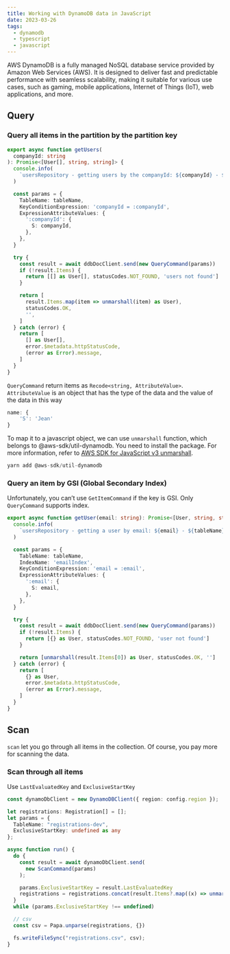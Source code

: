 ```yaml
---
title: Working with DynamoDB data in JavaScript
date: 2023-03-26
tags:
  - dynamodb
  - typescript
  - javascript
---
```


AWS DynamoDB is a fully managed NoSQL database service provided by Amazon Web Services (AWS). It is designed to deliver fast and predictable performance with seamless scalability, making it suitable for various use cases, such as gaming, mobile applications, Internet of Things (IoT), web applications, and more.


## Query


### Query all items in the partition by the partition key


```typescript
export async function getUsers(
  companyId: string
): Promise<[User[], string, string]> {
  console.info(
    `usersRepository - getting users by the companyId: ${companyId} - ${tableName}`
  )

  const params = {
    TableName: tableName,
    KeyConditionExpression: 'companyId = :companyId',
    ExpressionAttributeValues: {
      ':companyId': {
        S: companyId,
      },
    },
  }

  try {
    const result = await ddbDocClient.send(new QueryCommand(params))
    if (!result.Items) {
      return [[] as User[], statusCodes.NOT_FOUND, 'users not found']
    }

    return [
      result.Items.map(item => unmarshall(item) as User),
      statusCodes.OK,
      '',
    ]
  } catch (error) {
    return [
      [] as User[],
      error.$metadata.httpStatusCode,
      (error as Error).message,
    ]
  }
}
```


`QueryCommand` return items as `Recode<string, AttributeValue>`. `AttributeValue` is an object that has the type of the data and the value of the data in this way


```typescript
name: {
	'S': 'Jean'
}
```


To map it to a javascript object, we can use `unmarshall` function, which belongs to @aws-sdk/util-dynamodb. You need to install the package. For more information, refer to [AWS SDK for JavaScript v3 unmarshall](https://docs.aws.amazon.com/AWSJavaScriptSDK/v3/latest/functions/_aws_sdk_util_dynamodb.unmarshall.html).


```typescript
yarn add @aws-sdk/util-dynamodb
```


### Query an item by GSI (Global Secondary Index)


Unfortunately, you can’t use `GetItemCommand` if the key is GSI. Only `QueryCommand` supports index.


```typescript
export async function getUser(email: string): Promise<[User, string, string]> {
  console.info(
    `usersRepository - getting a user by email: ${email} - ${tableName}`
  )

  const params = {
    TableName: tableName,
    IndexName: 'emailIndex',
    KeyConditionExpression: 'email = :email',
    ExpressionAttributeValues: {
      ':email': {
        S: email,
      },
    },
  }

  try {
    const result = await ddbDocClient.send(new QueryCommand(params))
    if (!result.Items) {
      return [{} as User, statusCodes.NOT_FOUND, 'user not found']
    }

    return [unmarshall(result.Items[0]) as User, statusCodes.OK, '']
  } catch (error) {
    return [
      {} as User,
      error.$metadata.httpStatusCode,
      (error as Error).message,
    ]
  }
}
```


## Scan


`scan` let you go through all items in the collection. Of course, you pay more for scanning the data.


### Scan through all items


Use `LastEvaluatedKey` and `ExclusiveStartKey`


```typescript
const dynamoDbClient = new DynamoDBClient({ region: config.region });

let registrations: Registration[] = [];
let params = {
  TableName: "registrations-dev",
  ExclusiveStartKey: undefined as any
};

async function run() {
  do {
    const result = await dynamoDbClient.send(
      new ScanCommand(params)
    );

    params.ExclusiveStartKey = result.LastEvaluatedKey
    registrations = registrations.concat(result.Items?.map((x) => unmarshall(x)) as Registration[])
  }
  while (params.ExclusiveStartKey !== undefined)

  // csv
  const csv = Papa.unparse(registrations, {})

  fs.writeFileSync("registrations.csv", csv);
}
```


